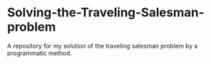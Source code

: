 # Solving-the-Traveling-Salesman-problem
A repository for my solution of the traveling salesman problem by a programmatic method.
